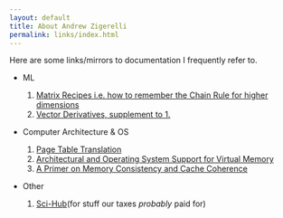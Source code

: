 ```yaml
---
layout: default
title: About Andrew Zigerelli
permalink: links/index.html
---
```


Here are some links/mirrors to documentation I frequently refer to.

* ML
    1. [Matrix Recipes i.e. how to remember the Chain Rule for higher dimensions](../documents/MatrixRecipes.pdf)
    2. [Vector Derivatives, supplement to 1.](../documents/vecDerivs.pdf)

* Computer Architecture & OS
    1. [Page Table Translation](../documents/AMD64-Vol2-Ch5.pdf)
    2. [Architectural and Operating System Support for Virtual Memory](../documents/AOSVM.pdf)
    3. [A Primer on Memory Consistency and Cache Coherence](../documents/MCCC.pdf)

* Other
    1. [Sci-Hub](https://wadauk.github.io/scihub_ck/)(for stuff our taxes *probably*
       paid for)
